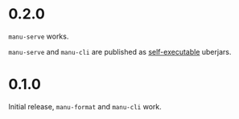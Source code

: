 # 0.2.0

`manu-serve` works.

`manu-serve` and `manu-cli` are published as [self-executable](https://skife.org/java/unix/2011/06/20/really_executable_jars.html) uberjars.

# 0.1.0

Initial release, `manu-format` and `manu-cli` work.
